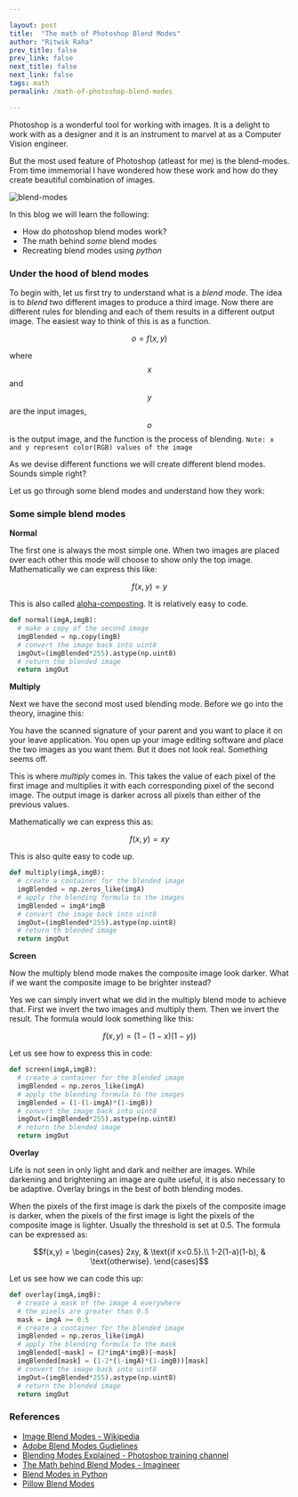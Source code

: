 ```yaml
---

layout: post
title:  "The math of Photoshop Blend Modes"
author: "Ritwik Raha"
prev_title: false
prev_link: false
next_title: false
next_link: false
tags: math
permalink: /math-of-photoshop-blend-modes

---
```


Photoshop is a wonderful tool for working with images. It is a delight to work with as a designer and it is an instrument to marvel at as a Computer Vision engineer.

But the most used feature of Photoshop (atleast for me) is the blend-modes. From time immemorial I have wondered how these work and how do they create beautiful combination of images.

![blend-modes]({{site.url}}/assets/post_images/4post/blend-modes.png)

In this blog we will learn the following:

- How do photoshop blend modes work?
- The math behind *some* blend modes
- Recreating blend modes using *python*

### Under the hood of blend modes

To begin with, let us first try to understand what is a *blend mode*. The idea is to *blend* two different images to produce a third image. Now there are different rules for blending and each of them results in a different output image. The easiest way to think of this is as a function.

$$o = f(x,y)$$

where $$x$$ and $$y$$ are the input images, $$o$$ is the output image, and the function is the process of blending.
```Note: x and y represent color(RGB) values of the image```

As we devise different functions we will create different blend modes. Sounds simple right? 

Let us go through some blend modes and understand how they work:

### Some simple blend modes

**Normal**

The first one is always the most simple one. When two images are placed over each other this mode will choose to show only the top image. Mathematically we can express this like:

$$f(x,y) = y$$

This is also called [alpha-composting](https://en.wikipedia.org/wiki/Alpha_compositing). It is relatively easy to code.

```python 
def normal(imgA,imgB):
  # make a copy of the second image
  imgBlended = np.copy(imgB)
  # convert the image back into uint8 
  imgOut=(imgBlended*255).astype(np.uint8)
  # return the blended image
  return imgOut
```


**Multiply**

Next we have the second most used blending mode. Before we go into the theory, imagine this:

You have the scanned signature of your parent and you want to place it on your leave application. You open up your image editing software and place the two images as you want them. But it does not look real. Something seems off. 

This is where *multiply* comes in. This takes the value of each pixel of the first image and multiplies it with each corresponding pixel of the second image. The output image is darker across all pixels than either of the previous values. 

Mathematically we can express this as:

$$f(x,y) = xy$$

This is also quite easy to code up.

```python 
def multiply(imgA,imgB):
  # create a container for the blended image
  imgBlended = np.zeros_like(imgA)
  # apply the blending formula to the images
  imgBlended = imgA*imgB
  # convert the image back into uint8
  imgOut=(imgBlended*255).astype(np.uint8)
  # return th blended image
  return imgOut
```

**Screen**

Now the multiply blend mode makes the composite image look darker. What if we want the composite image to be brighter instead? 

Yes we can simply invert what we did in the multiply blend mode to achieve that. First we invert the two images and multiply them. Then we invert the result. The formula would look something like this:

$$f(x,y) = (1-(1-x)(1-y))$$

Let us see how to express this in code:
```python 
def screen(imgA,imgB):
  # create a container for the blended image
  imgBlended = np.zeros_like(imgA)
  # apply the blending formula to the images
  imgBlended = (1-(1-imgA)*(1-imgB))
  # convert the image back into uint8
  imgOut=(imgBlended*255).astype(np.uint8)
  # return the blended image
  return imgOut
```
**Overlay**

Life is not seen in only light and dark and neither are images. While darkening and brightening an image are quite useful, it is also necessary to be adaptive. Overlay brings in the best of both blending modes. 

When the pixels of the first image is dark the pixels of the composite image is darker, when the pixels of the first image is light the pixels of the composite image is lighter. Usually the threshold is set at 0.5. The formula can be expressed as:

$$f(x,y) = \begin{cases}
    2xy, & \text{if x<0.5}.\\
    1-2(1-a)(1-b), & \text{otherwise}.
  \end{cases}$$

Let us see how we can code this up:

```python 
def overlay(imgA,imgB):
  # create a mask of the image A everywhere
  # the pixels are greater than 0.5
  mask = imgA >= 0.5
  # create a container for the blended image
  imgBlended = np.zeros_like(imgA)
  # apply the blending formula to the mask
  imgBlended[~mask] = (2*imgA*imgB)[~mask]
  imgBlended[mask] = (1-2*(1-imgA)*(1-imgB))[mask]
  # convert the image back into uint8
  imgOut=(imgBlended*255).astype(np.uint8)
  # return the blended image
  return imgOut
```
### References

- [Image Blend Modes - Wikipedia](https://en.wikipedia.org/wiki/Blend_modes)
- [Adobe Blend Modes Gudielines](https://www.adobe.com/content/dam/acom/en/devnet/pdf/pdf_reference_archive/blend_modes.pdf)
- [Blending Modes Explained - Photoshop training channel](https://photoshoptrainingchannel.com/blending-modes-explained/)
- [The Math behind Blend Modes - Imagineer](https://imagineer.in/blog/math-behind-blend-modes/)
- [Blend Modes in Python](https://stackoverflow.com/questions/52141987/overlay-blending-mode-in-python-efficiently-as-possible-numpy-opencv)
- [Pillow Blend Modes](https://blend-modes.readthedocs.io/_/downloads/en/latest/pdf/)